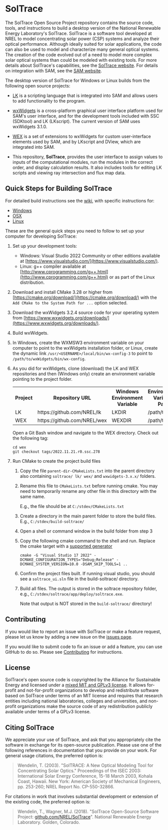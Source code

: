 # SolTrace

The SolTrace Open Source Project repository contains the source code, tools, and instructions to build a desktop version of the National Renewable Energy Laboratory's SolTrace. SolTrace is a software tool developed at NREL to model concentrating solar power (CSP) systems and analyze their optical performance. Although ideally suited for solar applications, the code can also be used to model and characterize many general optical systems. The creation of the code evolved out of a need to model more complex solar optical systems than could be modeled with existing tools. For more details about SolTrace's capabilities, see the [SolTrace website](https://www.nrel.gov/csp/soltrace.html). For details on integration with SAM, see the [SAM website](https://sam.nrel.gov).

The desktop version of SolTrace for Windows or Linux builds from the following open source projects:

* [LK](https://github.com/nrel/lk) is a scripting language that is integrated into SAM and allows users to add functionality to the program.

* [wxWidgets](https://www.wxwidgets.org/) is a cross-platform graphical user interface platform used for SAM's user interface, and for the development tools included with SSC (SDKtool) and LK (LKscript). The current version of SAM uses wxWidgets 3.1.0.

* [WEX](https://github.com/nrel/wex) is a set of extensions to wxWidgets for custom user-interface elements used by SAM, and by LKscript and DView, which are integrated into SAM.

* This repository, **SolTrace**, provides the user interface to assign values to inputs of the computational modules, run the modules in the correct order, and display calculation results. It also includes tools for editing LK scripts and viewing ray intersection and flux map data.

## Quick Steps for Building SolTrace

For detailed build instructions see the [wiki](https://github.com/NREL/SolTrace/wiki), with specific instructions for:

* [Windows](https://github.com/NREL/SolTrace/wiki/build-windows)
* [OSX](https://github.com/NREL/SolTrace/wiki/build-osx)
* [Linux](https://github.com/NREL/SolTrace/wiki/build-linux)

These are the general quick steps you need to follow to set up your computer for developing SolTrace:

1. Set up your development tools:

    * Windows: Visual Studio 2022 Community or other editions available at [https://www.visualstudio.com/](https://www.visualstudio.com/).
    * Linux: g++ compiler available at [http://www.cprogramming.com/g++.html](http://www.cprogramming.com/g++.html) or as part of the Linux distribution.

2. Download and install CMake 3.28 or higher from [https://cmake.org/download/](https://cmake.org/download/) with the ```Add CMake to the System Path for ...``` option selected.

3. Download the wxWidgets 3.2.4 source code for your operating system from [https://www.wxwidgets.org/downloads/](https://www.wxwidgets.org/downloads/).

4. Build wxWidgets.

5. In Windows, create the WXMSW3 environment variable on your computer to point to the wxWidgets installation folder, or Linux, create the dynamic link `/usr/<USERNAME>/local/bin/wx-config-3` to point to `/path/to/wxWidgets/bin/wx-config`.

6. As you did for wxWidgets, clone (download) the LK and WEX repositories and then (Windows only) create an environment variable pointing to the project folder. 

    <table>
    <tr><th>Project</th><th>Repository URL</th><th>Windows Environment Variable</th><th>Environment Variable Path</th></tr>
    <tr><td>LK</td><td>https://github.com/NREL/lk</td><td>LKDIR</td><td>/path/to/lk</td></tr>
    <tr><td>WEX</td><td>https://github.com/NREL/wex</td><td>WEXDIR</td><td>/path/to/wex</td></tr>
    </table>

    Open a Git Bash window and navigate to the WEX directory. Check out the following tag:

    ```
    cd wex
    git checkout tags/2022.11.21.r0.ssc.278
    ```


7. Run CMake to create the project build files
    1. Copy the file ```parent-dir-CMakeLists.txt``` into the parent directory also containing ```soltrace/ lk/ wex/``` and ```wxwidgets-3.x.x/``` folders.
    
    2. Rename this file to ```CMakeLists.txt``` before running cmake. You may need to temporarily rename any other file in this directory with the same name. 
    
        E.g., the file should be at ```C:/stdev/CMakeLists.txt```

    3. Create a directory in the main parent folder to store the build files. 
    E.g., ```C:/stdev/build-soltrace/```
    
    4. Open a shell or command window in the build folder from step 3

    5. Copy the following cmake command to the shell and run. Replace the cmake target with a [supported generator](https://cmake.org/cmake/help/latest/manual/cmake-generators.7.html#manual:cmake-generators(7))
    
        ```
        cmake -G "Visual Studio 17 2022" -DCMAKE_CONFIGURATION_TYPES="Debug;Release" -DCMAKE_SYSTEM_VERSION=10.0 -DSAM_SKIP_TOOLS=1 .. 
        ```

    6. Confirm the project files built. If running visual studio, you should see a ```soltrace_ui.sln``` file in the build-soltrace/ directory.
    
    7. Build all files. The output is stored in the soltrace repository folder, e.g., ```C:/stdev/soltrace/app/deploy/soltrace.exe```. 

        Note that output is NOT stored in the ```build-soltrace/``` directory!

## Contributing

If you would like to report an issue with SolTrace or make a feature request, please let us know by adding a new issue on the [issues page](https://github.com/NREL/SolTrace/issues).

If you would like to submit code to fix an issue or add a feature, you can use GitHub to do so. Please see [Contributing](CONTRIBUTING.md) for instructions.

## License

SolTrace's open source code is copyrighted by the Alliance for Sustainable Energy and licensed under a [mixed MIT and GPLv3 license](LICENSE.md). It allows for-profit and not-for-profit organizations to develop and redistribute software based on SolTrace under terms of an MIT license and requires that research entities including national laboratories, colleges and universities, and non-profit organizations make the source code of any redistribution publicly available under terms of a GPLv3 license.

## Citing SolTrace

We appreciate your use of SolTrace, and ask that you appropriately cite the software in exchange for its open-source publication. Please use one of the following references in documentation that you provide on your work. For general usage citations, the preferred option is:

> Wendelin, T. (2003). "SolTRACE: A New Optical Modeling Tool for Concentrating Solar Optics." Proceedings of the ISEC 2003: International Solar Energy Conference, 15-18 March 2003, Kohala Coast, Hawaii. New York: American Society of Mechanical Engineers, pp. 253-260; NREL Report No. CP-550-32866.

For citations in work that involves substantial development or extension of the existing code, the preferred option is:

> Wendelin, T., Wagner, M.J. (2018). "SolTrace Open-Source Software Project: [github.com/NREL/SolTrace](https://github.com/NREL/SolTrace)". National Renewable Energy Laboratory. Golden, Colorado.